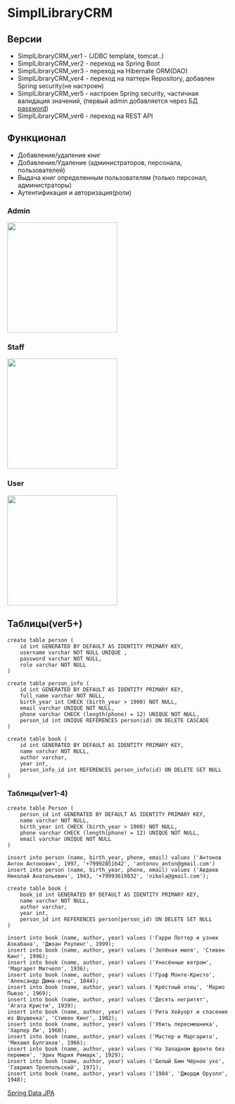 # SimplLibraryCRM

## Версии
- SimplLibraryCRM_ver1 - (JDBC template, tomcat..)
- SimplLibraryCRM_ver2 - переход на Spring Boot
- SimplLibraryCRM_ver3 - переход на Hibernate ORM(DAO)
- SimplLibraryCRM_ver4 - переход на паттерн Repository, добавлен Spring security(не настроен)
- SimplLibraryCRM_ver5 - настроен Spring security, частичная валидация значений, (первый admin добавляется через БД [password](https://bcrypt-generator.com/))
- SimplLibraryCRM_ver6 - переход на REST API
## Функционал
- Добавление/удаление книг
- Добавление/Удаление (администраторов, персонала, пользователей)
- Выдача книг определенным пользователям (только персонал, администраторы)
- Аутентификация и авторизация(роли)

### Admin
<img src="https://user-images.githubusercontent.com/92088165/170107261-2b480389-9b6f-49fe-b757-a681eba2a180.gif" width="250" height="250"/>

### Staff
<img src="https://user-images.githubusercontent.com/92088165/170107229-eb4dfd80-5d68-4e83-bca5-ff8f8c212cfe.gif" width="250" height="250"/>

### User
<img src="https://user-images.githubusercontent.com/92088165/170107183-bf379400-9080-4f3f-84d2-474735eb0dd9.gif" width="250" height="250"/>

## Таблицы(ver5+)
```
create table person (
    id int GENERATED BY DEFAULT AS IDENTITY PRIMARY KEY,
    username varchar NOT NULL UNIQUE ,
    password varchar NOT NULL,
    role varchar NOT NULL
)
```

```
create table person_info (
    id int GENERATED BY DEFAULT AS IDENTITY PRIMARY KEY,
    full_name varchar NOT NULL,
    birth_year int CHECK (birth_year > 1900) NOT NULL,
    email varchar UNIQUE NOT NULL,
    phone varchar CHECK (length(phone) = 12) UNIQUE NOT NULL,
    person_id int UNIQUE REFERENCES person(id) ON DELETE CASCADE
)
```

```
create table book (
    id int GENERATED BY DEFAULT AS IDENTITY PRIMARY KEY,
    name varchar NOT NULL,
    author varchar,
    year int,
    person_info_id int REFERENCES person_info(id) ON DELETE SET NULL
)
```


### Таблицы(ver1-4)

```
create table Person (
    person_id int GENERATED BY DEFAULT AS IDENTITY PRIMARY KEY,
    name varchar NOT NULL,
    birth_year int CHECK (birth_year > 1900) NOT NULL,
    phone varchar CHECK (length(phone) = 12) UNIQUE NOT NULL,
    email varchar UNIQUE NOT NULL
)
```

```
insert into person (name, birth_year, phone, email) values ('Антонов Антон Антонович', 1997, '+79992851642', 'antonov_anton@gmail.com')
insert into person (name, birth_year, phone, email) values ('Авдеев Николай Анатольевич', 1943, '+79993619832', 'nikola@gmail.com');
```

```
create table book (
    book_id int GENERATED BY DEFAULT AS IDENTITY PRIMARY KEY,
    name varchar NOT NULL,
    author varchar,
    year int,
    person_id int REFERENCES person(person_id) ON DELETE SET NULL
)
```

```
insert into book (name, author, year) values ('Гарри Поттер и узник Азкабана', 'Джоан Роулинг', 1999);
insert into book (name, author, year) values ('Зелёная миля', 'Стивен Кинг', 1996);
insert into book (name, author, year) values ('Унесённые ветром', 'Маргарет Митчелл', 1936);
insert into book (name, author, year) values ('Граф Монте-Кристо', 'Александр Дюма-отец', 1844);
insert into book (name, author, year) values ('Крёстный отец', 'Марио Пьюзо', 1969);
insert into book (name, author, year) values ('Десять негритят', 'Агата Кристи', 1939);
insert into book (name, author, year) values ('Рита Хейуорт и спасение из Шоушенка', 'Стивен Кинг', 1982);
insert into book (name, author, year) values ('Убить пересмешника', 'Харпер Ли', 1960);
insert into book (name, author, year) values ('Мастер и Маргарита', 'Михаил Булгаков', 1966);
insert into book (name, author, year) values ('На Западном фронте без перемен', 'Эрих Мария Ремарк', 1929);
insert into book (name, author, year) values ('Белый Бим Чёрное ухо', 'Гавриил Троепольский', 1971);
insert into book (name, author, year) values ('1984', 'Джордж Оруэлл', 1948);
```


[Spring Data JPA](https://docs.spring.io/spring-data/jpa/docs/current/reference/html/#reference)
